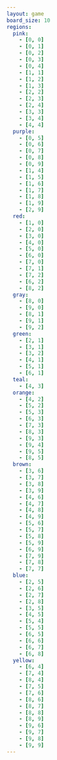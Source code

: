 ```yaml
---
layout: game
board_size: 10
regions:
  pink:
    - [0, 0]
    - [0, 1]
    - [0, 2]
    - [0, 3]
    - [0, 4]
    - [1, 1]
    - [1, 2]
    - [1, 3]
    - [2, 2]
    - [2, 3]
    - [2, 4]
    - [3, 3]
    - [3, 4]
    - [4, 4]
  purple:
    - [0, 5]
    - [0, 6]
    - [0, 7]
    - [0, 8]
    - [0, 9]
    - [1, 4]
    - [1, 5]
    - [1, 6]
    - [1, 7]
    - [1, 8]
    - [1, 9]
    - [2, 9]
  red:
    - [1, 0]
    - [2, 0]
    - [3, 0]
    - [4, 0]
    - [5, 0]
    - [6, 0]
    - [7, 0]
    - [7, 1]
    - [7, 2]
    - [6, 2]
    - [8, 2]
  gray:
    - [8, 0]
    - [9, 0]
    - [8, 1]
    - [9, 1]
    - [9, 2]
  green:
    - [2, 1]
    - [3, 1]
    - [3, 2]
    - [4, 1]
    - [5, 1]
    - [6, 1]
  teal:
    - [4, 3]
  orange:
    - [4, 2]
    - [5, 2]
    - [5, 3]
    - [6, 3]
    - [7, 3]
    - [8, 3]
    - [9, 3]
    - [9, 4]
    - [9, 5]
    - [8, 5]
  brown:
    - [3, 6]
    - [3, 7]
    - [3, 8]
    - [3, 9]
    - [4, 6]
    - [4, 7]
    - [4, 8]
    - [4, 9]
    - [5, 6]
    - [5, 7]
    - [5, 8]
    - [5, 9]
    - [6, 9]
    - [7, 9]
    - [7, 8]
    - [7, 7]
  blue:
    - [2, 5]
    - [2, 6]
    - [2, 7]
    - [2, 8]
    - [3, 5]
    - [4, 5]
    - [5, 4]
    - [5, 5]
    - [6, 5]
    - [6, 6]
    - [6, 7]
    - [6, 8]
  yellow:
    - [6, 4]
    - [7, 4]
    - [8, 4]
    - [7, 5]
    - [7, 6]
    - [8, 6]
    - [8, 7]
    - [8, 8]
    - [8, 9]
    - [9, 6]
    - [9, 7]
    - [9, 8]
    - [9, 9]
---
```

<script>
    const boardSize = {{ page.board_size }};
    const regions = {{ page.regions | jsonify }};
</script>